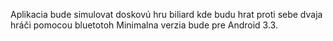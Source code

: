 Aplikacia bude simulovat doskovú  hru biliard kde budu hrat proti sebe dvaja hráči pomocou bluetotoh 
 Minimalna verzia bude pre Android 3.3.
